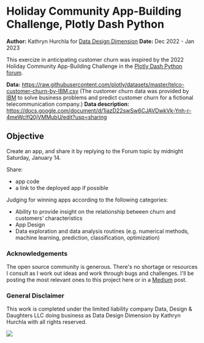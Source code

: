 # Holiday Community App-Building Challenge, Plotly Dash Python

__Author:__ Kathryn Hurchla for [Data Design Dimension](https://dadeda.design)
__Date:__ Dec 2022 - Jan 2023

This exercize in anticipating customer churn was inspired by the 2022 Holiday Community App-Building Challenge in the [Plotly Dash Python forum](https://community.plotly.com/t/holiday-community-app-building-challenge/70393/4).

__Data:__ https://raw.githubusercontent.com/plotly/datasets/master/telco-customer-churn-by-IBM.csv (The customer churn data was provided by [IBM](https://community.ibm.com/accelerators/?context=analytics&query=telco&type=Data) to solve business problems and predict customer churn for a fictional telecommunication company.)
__Data description:__ https://docs.google.com/document/d/1iazD22swSw6CJAVDwkVk-Ynh-r-4meWclfQ0jVMMubU/edit?usp=sharing

## Objective
Create an app, and share it by replying to the Forum topic by midnight Saturday, January 14. 

Share:
- app code
- a link to the deployed app if possible

Judging for winning apps according to the following categories:
- Ability to provide insight on the relationship between churn and customers’ characteristics
- App Design
- Data exploration and data analysis routines (e.g. numerical methods, machine learning, prediction, classification, optimization)

### Acknowledgements
The open source community is generous. There's no shortage or resources I consult as I work out ideas and work through bugs and challenges. I'll be posting the most relevant ones to this project here or in a [Medium](https://medium.com/@kathrynhurchla) post.

### General Disclaimer
This work is completed under the limited liability company Data, Design & Daughters LLC doing business as Data Design Dimension by Kathryn Hurchla with all rights reserved.

<!-- my custom buy me and a mentee a tea button -->
<a href="https://www.buymeacoffee.com/earthtokathy"><img src="https://img.buymeacoffee.com/button-api/?text=Fuel web design with tea&emoji=🍵&slug=earthtokathy&button_colour=ecd0df&font_colour=062D3F&font_family=Poppins&outline_colour=000000&coffee_colour=FFDD00"></a>
